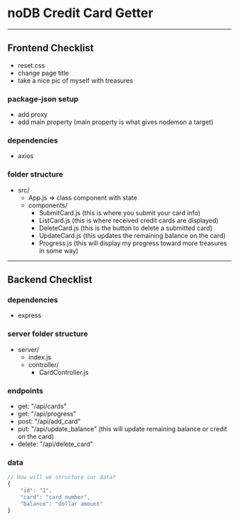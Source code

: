 # noDB Credit Card Getter
<hr/>

## Frontend Checklist
- reset.css
- change page title
- take a nice pic of myself with treasures

### package-json setup
- add proxy
- add main property (main property is what gives nodemon a target)

### dependencies
- axios

### folder structure
- src/
    - App.js => class component with state
    - components/
        - SubmitCard.js (this is where you submit your card info)
        - ListCard.js (this is where received credit cards are displayed)
        - DeleteCard.js (this is the button to delete a submitted card)
        - UpdateCard.js (this updates the remaining balance on the card)
        - Progress.js (this will display my progress toward more treasures in some way)
<hr/>

## Backend Checklist

### dependencies
- express

### server folder structure
- server/
    - index.js
    - controller/
        - CardController.js

### endpoints

- get: "/api/cards"
- get: "/api/progress"
- post: "/api/add_card"
- put: "/api/update_balance" (this will update remaining balance or credit on the card)
- delete: "/api/delete_card"

### data
```js
// How will we structure our data?
{
    "id": "1",
    "card": "card number",
    "balance": "dollar amount"
}
```